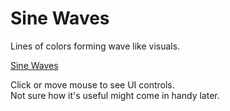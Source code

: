 # Sine Waves

Lines of colors forming wave like visuals.

<a href="https://sinewaves.pages.dev/">Sine Waves</a>

Click or move mouse to see UI controls. </br>
Not sure how it's useful might come in handy later.
